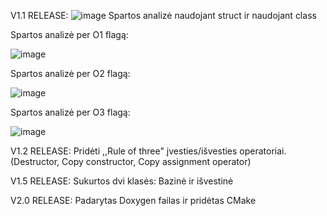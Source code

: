 V1.1 RELEASE:
![image](https://user-images.githubusercontent.com/31890930/205245552-cae40d8e-5ffd-4e8f-9caa-67bbc0a9a432.png)
Spartos analizė naudojant struct ir naudojant class

Spartos analizė per O1 flagą:

![image](https://user-images.githubusercontent.com/31890930/207893295-3973b199-c1ce-416f-92dc-115400b40a7e.png)


Spartos analizė per O2 flagą:

![image](https://user-images.githubusercontent.com/31890930/207893652-4ddee3be-01e5-4c9b-960d-c1b55f3f87ee.png)

Spartos analizė per O3 flagą:

![image](https://user-images.githubusercontent.com/31890930/207894162-a29c1f0d-227e-476a-a812-0f96a35ae007.png)



V1.2 RELEASE:
Pridėti ,,Rule of three" įvesties/išvesties operatoriai. (Destructor, Copy constructor, Copy assignment operator)


V1.5 RELEASE:
Sukurtos dvi klasės: Bazinė ir išvestinė



V2.0 RELEASE:
Padarytas Doxygen failas ir pridėtas CMake

